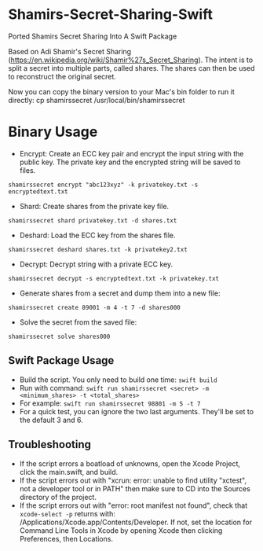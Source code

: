 # Shamirs-Secret-Sharing-Swift
Ported Shamirs Secret Sharing Into A Swift Package

Based on Adi Shamir's Secret Sharing (https://en.wikipedia.org/wiki/Shamir%27s_Secret_Sharing). The intent is to split a secret into multiple parts, called shares. The shares can then be used to reconstruct the original secret. 

Now you can copy the binary version to your Mac's bin folder to run it directly:
cp shamirssecret /usr/local/bin/shamirssecret

# Binary Usage
- Encrypt: Create an ECC key pair and encrypt the input string with the public key. The private key and the encrypted string will be saved to files.

`shamirssecret encrypt "abc123xyz" -k privatekey.txt -s encryptedtext.txt`

- Shard: Create shares from the private key file.

`shamirssecret shard privatekey.txt -d shares.txt`

- Deshard: Load the ECC key from the shares file.

`shamirssecret deshard shares.txt -k privatekey2.txt`

- Decrypt: Decrypt string with a private ECC key.

`shamirssecret decrypt -s encryptedtext.txt -k privatekey.txt`

- Generate shares from a secret and dump them into a new file:

`shamirssecret create 89001 -m 4 -t 7 -d shares000`

- Solve the secret from the saved file:

`shamirssecret solve shares000`

## Swift Package Usage
- Build the script. You only need to build one time: `swift build`
- Run with command: `swift run shamirssecret <secret> -m <minimum_shares> -t <total_shares>`
- For example: `swift run shamirssecret 98801 -m 5 -t 7`
- For a quick test, you can ignore the two last arguments. They'll be set to the default 3 and 6.
 
## Troubleshooting
- If the script errors a boatload of unknowns, open the Xcode Project, click the main.swift, and build.
- If the script errors out with "xcrun: error: unable to find utility "xctest", not a developer tool or in PATH" then make sure to CD into the Sources directory of the project.
- If the script errors out with "error: root manifest not found", check that `xcode-select -p` returns with:
/Applications/Xcode.app/Contents/Developer. If not, set the location for Command Line Tools in Xcode by opening Xcode then clicking Preferences, then Locations.
